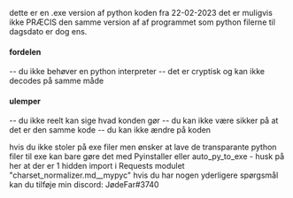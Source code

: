 
dette er en .exe version af python koden fra 22-02-2023
det er muligvis ikke PRÆCIS den samme version af af programmet som python
filerne til dagsdato er dog ens.


<h4>fordelen</h4>
-- du ikke behøver en python interpreter 
-- det er cryptisk og kan ikke decodes på samme måde

<h4>ulemper</h4>
-- du ikke reelt kan sige hvad konden gør
-- du kan ikke være sikker på at det er den samme kode 
-- du kan ikke ændre på koden




hvis du ikke stoler på exe filer men ønsker at lave de transparante python filer til exe kan bare gøre det
med Pyinstaller eller auto_py_to_exe    -  husk på her at der er 1 hidden import i Requests modulet "charset_normalizer.md__mypyc"
hvis du har nogen yderligere spørgsmål kan du tilføje min discord: JødeFar#3740
